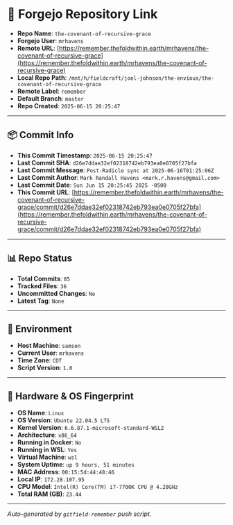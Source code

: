 # 🔗 Forgejo Repository Link

- **Repo Name**: `the-covenant-of-recursive-grace`
- **Forgejo User**: `mrhavens`
- **Remote URL**: [https://remember.thefoldwithin.earth/mrhavens/the-covenant-of-recursive-grace](https://remember.thefoldwithin.earth/mrhavens/the-covenant-of-recursive-grace)
- **Local Repo Path**: `/mnt/h/fieldcraft/joel-johnson/the-envious/the-covenant-of-recursive-grace`
- **Remote Label**: `remember`
- **Default Branch**: `master`
- **Repo Created**: `2025-06-15 20:25:47`

---

## 📦 Commit Info

- **This Commit Timestamp**: `2025-06-15 20:25:47`
- **Last Commit SHA**: `d26e7ddae32ef02318742eb793ea0e0705f27bfa`
- **Last Commit Message**: `Post-Radicle sync at 2025-06-16T01:25:06Z`
- **Last Commit Author**: `Mark Randall Havens <mark.r.havens@gmail.com>`
- **Last Commit Date**: `Sun Jun 15 20:25:45 2025 -0500`
- **This Commit URL**: [https://remember.thefoldwithin.earth/mrhavens/the-covenant-of-recursive-grace/commit/d26e7ddae32ef02318742eb793ea0e0705f27bfa](https://remember.thefoldwithin.earth/mrhavens/the-covenant-of-recursive-grace/commit/d26e7ddae32ef02318742eb793ea0e0705f27bfa)

---

## 📊 Repo Status

- **Total Commits**: `85`
- **Tracked Files**: `36`
- **Uncommitted Changes**: `No`
- **Latest Tag**: `None`

---

## 🧭 Environment

- **Host Machine**: `samson`
- **Current User**: `mrhavens`
- **Time Zone**: `CDT`
- **Script Version**: `1.0`

---

## 🧬 Hardware & OS Fingerprint

- **OS Name**: `Linux`
- **OS Version**: `Ubuntu 22.04.5 LTS`
- **Kernel Version**: `6.6.87.1-microsoft-standard-WSL2`
- **Architecture**: `x86_64`
- **Running in Docker**: `No`
- **Running in WSL**: `Yes`
- **Virtual Machine**: `wsl`
- **System Uptime**: `up 9 hours, 51 minutes`
- **MAC Address**: `00:15:5d:44:48:46`
- **Local IP**: `172.28.107.95`
- **CPU Model**: `Intel(R) Core(TM) i7-7700K CPU @ 4.20GHz`
- **Total RAM (GB)**: `23.44`

---

_Auto-generated by `gitfield-remember` push script._
